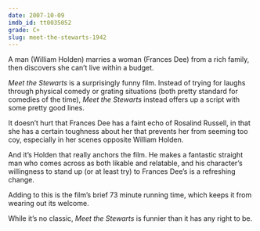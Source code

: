```yaml
---
date: 2007-10-09
imdb_id: tt0035052
grade: C+
slug: meet-the-stewarts-1942
---
```


A man (William Holden) marries a woman (Frances Dee) from a rich family, then discovers she can’t live within a budget.

_Meet the Stewarts_ is a surprisingly funny film. Instead of trying for laughs through physical comedy or grating situations (both pretty standard for comedies of the time), _Meet the Stewarts_ instead offers up a script with some pretty good lines.

It doesn’t hurt that Frances Dee has a faint echo of Rosalind Russell, in that she has a certain toughness about her that prevents her from seeming too coy, especially in her scenes opposite William Holden.

And it’s Holden that really anchors the film. He makes a fantastic straight man who comes across as both likable and relatable, and his character’s willingness to stand up (or at least try) to Frances Dee’s is a refreshing change.

Adding to this is the film’s brief 73 minute running time, which keeps it from wearing out its welcome.

While it’s no classic, _Meet the Stewarts_ is funnier than it has any right to be.
